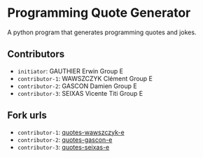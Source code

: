 # Programming Quote Generator

A python program that generates programming quotes and jokes.

## Contributors
- `initiator`: GAUTHIER Erwin Group E
- `contributor-1`: WAWSZCZYK Clément Group E
- `contributor-2`: GASCON Damien Group E
- `contributor-3`: SEIXAS Vicente Titi Group E 

## Fork urls
- `contributor-1`: [quotes-wawszczyk-e](https://github.com/Darkempire78/quotes-wawszczyk-e)
- `contributor-2`: [quotes-gascon-e](https://github.com/damdamdehoooooo/quotes-gascon-e)
- `contributor-3`: [quotes-seixas-e](https://github.com/joedalton78/quotes-seixas-e)
